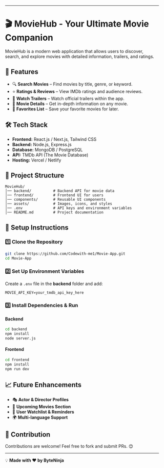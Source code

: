 

---

# 🎬 MovieHub - Your Ultimate Movie Companion  

MovieHub is a modern web application that allows users to discover, search, and explore movies with detailed information, trailers, and ratings.  

## 🚀 Features  
- 🔍 **Search Movies** – Find movies by title, genre, or keyword.  
- ⭐ **Ratings & Reviews** – View IMDb ratings and audience reviews.  
- 🎥 **Watch Trailers** – Watch official trailers within the app.  
- 📜 **Movie Details** – Get in-depth information on any movie.  
- 📌 **Favorites List** – Save your favorite movies for later.  

## 🛠️ Tech Stack  
- **Frontend:** React.js / Next.js, Tailwind CSS  
- **Backend:** Node.js, Express.js  
- **Database:** MongoDB / PostgreSQL  
- **API:** TMDb API (The Movie Database)  
- **Hosting:** Vercel / Netlify  

## 📂 Project Structure  
```
MovieHub/
│── backend/          # Backend API for movie data
│── frontend/         # Frontend UI for users
│── components/       # Reusable UI components
│── assets/           # Images, icons, and styles
│── .env              # API keys and environment variables
│── README.md         # Project documentation
```

## 🔧 Setup Instructions  
### 1️⃣ Clone the Repository  
```bash
git clone https://github.com/Codewith-me1/Movie-App.git
cd Movie-App
```

### 2️⃣ Set Up Environment Variables  
Create a `.env` file in the **backend** folder and add:  
```env
MOVIE_API_KEY=your_tmdb_api_key_here
```

### 3️⃣ Install Dependencies & Run  
#### Backend  
```bash
cd backend
npm install
node server.js
```
#### Frontend  
```bash
cd frontend
npm install
npm run dev
```

## 📈 Future Enhancements  
- 🎭 **Actor & Director Profiles**  
- 📅 **Upcoming Movies Section**  
- 📌 **User Watchlist & Reminders**  
- 🌍 **Multi-language Support**  

## 🤝 Contribution  
Contributions are welcome! Feel free to fork and submit PRs. 😊  

---  
💡 **Made with ❤️ by ByteNinja**  

```




